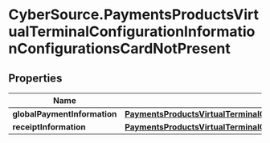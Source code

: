 # CyberSource.PaymentsProductsVirtualTerminalConfigurationInformationConfigurationsCardNotPresent

## Properties
Name | Type | Description | Notes
------------ | ------------- | ------------- | -------------
**globalPaymentInformation** | [**PaymentsProductsVirtualTerminalConfigurationInformationConfigurationsCardNotPresentGlobalPaymentInformation**](PaymentsProductsVirtualTerminalConfigurationInformationConfigurationsCardNotPresentGlobalPaymentInformation.md) |  | [optional] 
**receiptInformation** | [**PaymentsProductsVirtualTerminalConfigurationInformationConfigurationsCardNotPresentReceiptInformation**](PaymentsProductsVirtualTerminalConfigurationInformationConfigurationsCardNotPresentReceiptInformation.md) |  | [optional] 


